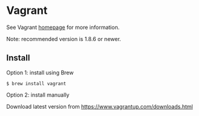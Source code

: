 # Vagrant

See Vagrant [homepage](https://www.vagrantup.com/) for more information.

Note: recommended version is 1.8.6 or newer.

## Install

Option 1: install using Brew

```
$ brew install vagrant
```

Option 2: install manually

Download latest version from https://www.vagrantup.com/downloads.html
